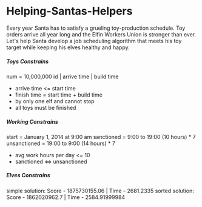 Helping-Santas-Helpers
======================

Every year Santa has to satisfy a grueling toy-production schedule. Toy orders arrive all year long and the Elfin Workers Union is stronger than ever. Let's help Santa develop a job scheduling algorithm that meets his toy target while keeping his elves healthy and happy.

##### Toys Constrains
num = 10,000,000
id | arrive time | build time
 - arrive time <= start time
 - finish time = start time + build time
 - by only one elf and cannot stop
 - all toys must be finished

##### Working Constrains
start = January 1, 2014 at 9:00 am
sanctioned = 9:00 to 19:00 (10 hours) * 7
unsanctioned = 19:00 to 9:00 (14 hours) * 7
 - avg work hours per day <= 10
 - sanctioned <=> unsanctioned

##### Elves Constrains

simple solution: Score - 1875730155.06 | Time - 2681.2335
sorted solution: Score - 1862020962.7 | Time - 2584.91999984


